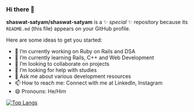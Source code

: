 ### Hi there 👋


**shaswat-satyam/shaswat-satyam** is a ✨ _special_ ✨ repository because its `README.md` (this file) appears on your GitHub profile.

Here are some ideas to get you started:

- 🔭 I’m currently working on Ruby on Rails and DSA
- 🌱 I’m currently learning Rails, C++ and Web Development
- 👯 I’m looking to collaborate on projects
- 🤔 I’m looking for help with studies
- 💬 Ask me about various development resources
- 📫 How to reach me: Connect with me at LinkedIn, Instagram 
- 😄 Pronouns: He/Him

[![Top Langs](https://github-readme-stats.vercel.app/api/top-langs/?username=shaswat-satyam)](https://github.com/anuraghazra/github-readme-stats)
